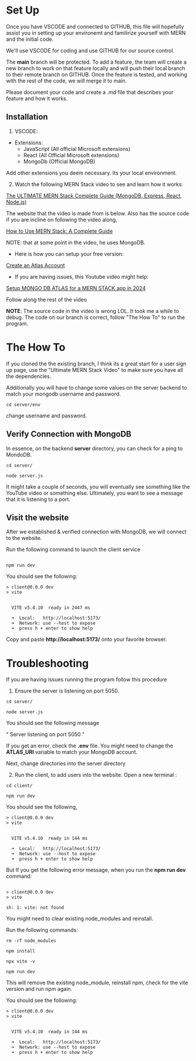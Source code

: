 # Set Up

Once you have VSCODE and connected to GITHUB, this file will hopefully assist you in setting up your environemt and familirize yourself with MERN and the initial code.

We'll use VSCODE for coding and use GITHUB for our source control. 

The **main** branch will be protected. To add a feature, the team will create a new branch to work on that feature locally and will push their local branch to their remote branch on GITHUB. Once the feature is tested, and working with the rest of the code, we will merge it to main. 

Please document your code and create a .md file that describes your feature and how it works.

## Installation
1. VSCODE:
- Extensions:
    - JavaScript (All official Microsoft extensions)
    - React (All Official Microsoft extensions)
    - MongoDb (Official MongoDB)
 
Add other extensions you deem necessary. Its your local environment.

2. Watch the following MERN Stack video to see and learn how it works:

[The ULTIMATE MERN Stack Complete Guide (MongoDB, Express, React, Node.js)](https://youtu.be/4nKWREmCvsE?si=i_RXxHYYVxGCLxN8)

The website that the video is made from is below. Also has the source code if you are incline on following the video along,

[How to Use MERN Stack: A Complete Guide](https://www.mongodb.com/resources/languages/mern-stack-tutorial)

NOTE: that at some point in the video, he uses MongoDB. 

- Here is how you can setup your free version:

[Create an Atlas Account](https://www.mongodb.com/docs/atlas/tutorial/create-atlas-account/)

- If you are having issues, this Youtube video might help:

[Setup MONGO DB ATLAS for a MERN STACK app in 2024](https://youtu.be/jmGgTPr8Kyw?si=N4tTRmQ1kxSCzFJg)

Follow along the rest of the video

**NOTE**: The source code in the video is wrong LOL. It took me a while to debug. The code on our branch is correct, follow "The How To" to run the program.

# The How To

If you cloned the the existing branch, I think its a great start for a user sign up page, use the "Ultimate MERN Stack Video" to make sure you
have all the dependencies. 

Additionally you will have to change some values on the server backend to match your mongodb username and password.

```
cd server/env

```
change username and password. 

## Verify Connection with MongoDB

In essence, on the backend **server** directory, you can check for a ping to MondoDB.

```
cd server/

node server.js

```

It might take a couple of seconds, you will eventually see something like the YouTube video or something else. Ultimately, you want to see a message that it is listening to a port.

## Visit the website

After we established & verified connection with MongoDB, we will connect to the website.

Run the following command to launch the client service

```

npm run dev

```

You should see the following: 

```
> client@0.0.0 dev
> vite


  VITE v5.4.10  ready in 2447 ms

  ➜  Local:   http://localhost:5173/
  ➜  Network: use --host to expose
  ➜  press h + enter to show help

```
Copy and paste **http://localhost:5173/** onto your favorite browser. 

# Troubleshooting

If you are having issues running the program follow this procedure

1. Ensure the server is listening on port 5050.

```
cd server/

node server.js

```
You should see the following message 

" Server listening on port 5050 "

If you get an error, check the **.env** file. You might need to change the **ATLAS_URI** variable to match your MongoDB account.

Next, change directories into the server directory

2. Run the client, to add users into the website. Open a new terminal :

```
cd client/

npm run dev

```

You should see the following, 

```
> client@0.0.0 dev
> vite


  VITE v5.4.10  ready in 144 ms

  ➜  Local:   http://localhost:5173/
  ➜  Network: use --host to expose
  ➜  press h + enter to show help

```

But If you get the following error message, when you run the **npm run dev** command:

```

> client@0.0.0 dev
> vite

sh: 1: vite: not found
```

You  might need to clear existing node_modules and reinstall. 

Run the following commands:

```
rm -rf node_modules

npm install

npx vite -v

npm run dev

```

This will remove the existing node_module, reinstall npm, check for the vite version and run npm again.

You should see the following:

```
> client@0.0.0 dev
> vite


  VITE v5.4.10  ready in 144 ms

  ➜  Local:   http://localhost:5173/
  ➜  Network: use --host to expose
  ➜  press h + enter to show help
```